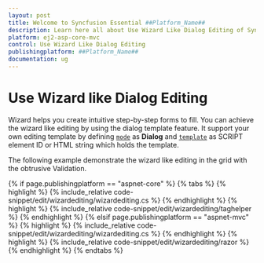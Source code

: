 ```yaml
---
layout: post
title: Welcome to Syncfusion Essential ##Platform_Name##
description: Learn here all about Use Wizard Like Dialog Editing of Syncfusion Essential ##Platform_Name## widgets based on HTML5 and jQuery.
platform: ej2-asp-core-mvc
control: Use Wizard Like Dialog Editing
publishingplatform: ##Platform_Name##
documentation: ug
---
```



# Use Wizard like Dialog Editing

Wizard helps you create intuitive step-by-step forms to fill. You can achieve the wizard like editing by using the dialog template feature. It support your own editing template by defining [`mode`](https://help.syncfusion.com/cr/aspnetcore-js2/Syncfusion.EJ2.Grids.GridEditSettings.html#Syncfusion_EJ2_Grids_GridEditSettings_Mode) as **Dialog** and [`template`](https://help.syncfusion.com/cr/aspnetcore-js2/Syncfusion.EJ2.Grids.GridEditSettings.html#Syncfusion_EJ2_Grids_GridEditSettings_Template) as SCRIPT element ID or HTML string which holds the template.

The following example demonstrate the wizard like editing in the grid with the obtrusive Validation.

{% if page.publishingplatform == "aspnet-core" %}
{% tabs %}
{% highlight %}
{% include_relative code-snippet/edit/wizardediting/wizardediting.cs %}
{% endhighlight %}
{% highlight %}
{% include_relative code-snippet/edit/wizardediting/taghelper %}
{% endhighlight %}
{% elsif page.publishingplatform == "aspnet-mvc" %}
{% highlight %} {% include_relative code-snippet/edit/wizardediting/wizardediting.cs %}
{% endhighlight %}
{% highlight %}
{% include_relative code-snippet/edit/wizardediting/razor %}
{% endhighlight %}
{% endtabs %}


